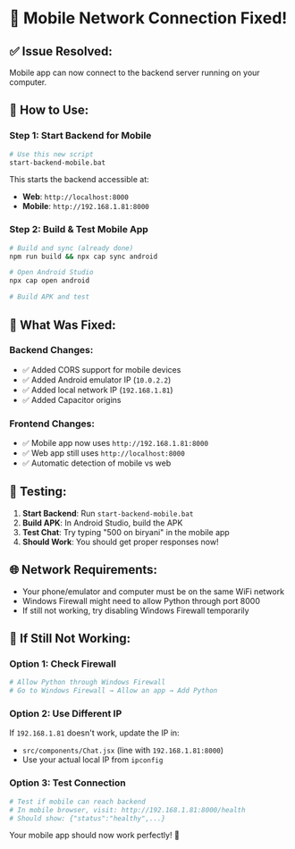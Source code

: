 # 🔧 Mobile Network Connection Fixed!

## ✅ **Issue Resolved:**
Mobile app can now connect to the backend server running on your computer.

## 🚀 **How to Use:**

### **Step 1: Start Backend for Mobile**
```bash
# Use this new script
start-backend-mobile.bat
```

This starts the backend accessible at:
- **Web**: `http://localhost:8000`
- **Mobile**: `http://192.168.1.81:8000`

### **Step 2: Build & Test Mobile App**
```bash
# Build and sync (already done)
npm run build && npx cap sync android

# Open Android Studio
npx cap open android

# Build APK and test
```

## 🔧 **What Was Fixed:**

### **Backend Changes:**
- ✅ Added CORS support for mobile devices
- ✅ Added Android emulator IP (`10.0.2.2`)
- ✅ Added local network IP (`192.168.1.81`)
- ✅ Added Capacitor origins

### **Frontend Changes:**
- ✅ Mobile app now uses `http://192.168.1.81:8000`
- ✅ Web app still uses `http://localhost:8000`
- ✅ Automatic detection of mobile vs web

## 📱 **Testing:**

1. **Start Backend**: Run `start-backend-mobile.bat`
2. **Build APK**: In Android Studio, build the APK
3. **Test Chat**: Try typing "500 on biryani" in the mobile app
4. **Should Work**: You should get proper responses now!

## 🌐 **Network Requirements:**

- Your phone/emulator and computer must be on the same WiFi network
- Windows Firewall might need to allow Python through port 8000
- If still not working, try disabling Windows Firewall temporarily

## 🔧 **If Still Not Working:**

### **Option 1: Check Firewall**
```bash
# Allow Python through Windows Firewall
# Go to Windows Firewall → Allow an app → Add Python
```

### **Option 2: Use Different IP**
If `192.168.1.81` doesn't work, update the IP in:
- `src/components/Chat.jsx` (line with `192.168.1.81:8000`)
- Use your actual local IP from `ipconfig`

### **Option 3: Test Connection**
```bash
# Test if mobile can reach backend
# In mobile browser, visit: http://192.168.1.81:8000/health
# Should show: {"status":"healthy",...}
```

Your mobile app should now work perfectly! 🎉